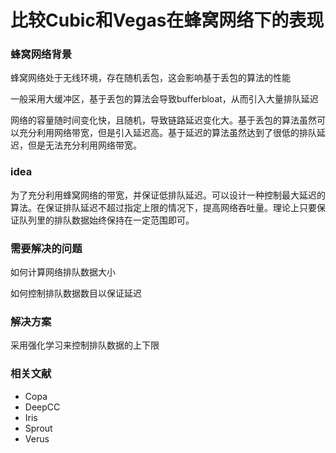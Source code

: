 # 比较Cubic和Vegas在蜂窝网络下的表现

### 蜂窝网络背景

蜂窝网络处于无线环境，存在随机丢包，这会影响基于丢包的算法的性能

一般采用大缓冲区，基于丢包的算法会导致bufferbloat，从而引入大量排队延迟

网络的容量随时间变化快，且随机，导致链路延迟变化大。基于丢包的算法虽然可以充分利用网络带宽，但是引入延迟高。基于延迟的算法虽然达到了很低的排队延迟，但是无法充分利用网络带宽。

### idea

为了充分利用蜂窝网络的带宽，并保证低排队延迟。可以设计一种控制最大延迟的算法。在保证排队延迟不超过指定上限的情况下，提高网络吞吐量。理论上只要保证队列里的排队数据始终保持在一定范围即可。

### 需要解决的问题

如何计算网络排队数据大小

如何控制排队数据数目以保证延迟

### 解决方案

采用强化学习来控制排队数据的上下限

### 相关文献

- Copa
- DeepCC
- Iris
- Sprout
- Verus